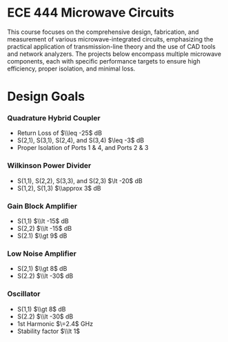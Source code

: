 # ECE 444 Microwave Circuits

<!-- Description of course labs and goals -->
This course focuses on the comprehensive design, fabrication, and measurement of various microwave-integrated circuits, emphasizing the practical application of transmission-line theory and the use of CAD tools and network analyzers. The projects below encompass multiple microwave components, each with specific performance targets to ensure high efficiency, proper isolation, and minimal loss.

# Design Goals

### Quadrature Hybrid Coupler
* Return Loss of $\\leq -25$  dB
* S(2,1), S(3,1), S(2,4), and S(3,4) \$\\leq -3$ dB
* Proper Isolation of Ports 1 & 4, and Ports 2 & 3

### Wilkinson Power Divider
* S(1,1), S(2,2), S(3,3), and S(2,3) \$\\lt -20$ dB
* S(1,2), S(1,3) $\\approx 3$ dB

### Gain Block Amplifier
* S(1,1) $\\lt -15$ dB
* S(2,2) $\\lt -15$ dB
* S(2.1) $\\gt 9$ dB

### Low Noise Amplifier
* S(2,1) $\\gt 8$ dB
* S(2.2) $\\lt -30$ dB

### Oscillator
* S(1,1) $\\gt 8$ dB
* S(2.2) $\\lt -30$ dB
* 1st Harmonic $\=2.4$ GHz
* Stability factor $\\lt 1$
